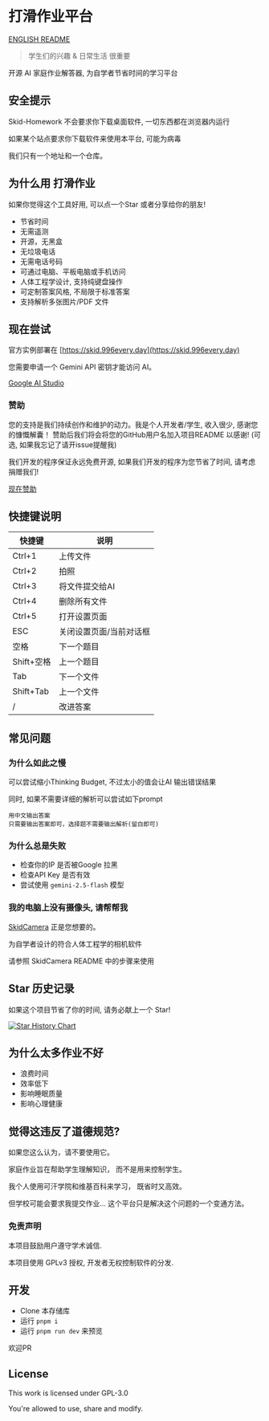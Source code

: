 # 打滑作业平台

[ENGLISH README](/README-EN.md)

> 学生们的兴趣 & 日常生活 很重要

开源 AI 家庭作业解答器, 为自学者节省时间的学习平台

## 安全提示

Skid-Homework 不会要求你下载桌面软件, 一切东西都在浏览器内运行

如果某个站点要求你下载软件来使用本平台, 可能为病毒

我们只有一个地址和一个仓库。

## 为什么用 打滑作业

如果你觉得这个工具好用, 可以点一个Star 或者分享给你的朋友!

- 节省时间
- 无需遥测
- 开源，无黑盒
- 无垃圾电话
- 无需电话号码
- 可通过电脑、平板电脑或手机访问
- 人体工程学设计, 支持纯键盘操作
- 可定制答案风格, 不局限于标准答案
- 支持解析多张图片/PDF 文件

## 现在尝试

官方实例部署在 [https://skid.996every.day](https://skid.996every.day)

您需要申请一个 Gemini API 密钥才能访问 AI。

[Google AI Studio](https://aistudio.google.com/api-keys)

### 赞助

您的支持是我们持续创作和维护的动力。我是个人开发者/学生, 收入很少, 感谢您的慷慨解囊！
赞助后我们将会将您的GitHub用户名加入项目README 以感谢! (可选, 如果我忘记了请开issue提醒我)

我们开发的程序保证永远免费开源, 如果我们开发的程序为您节省了时间, 请考虑捐赠我们!

[现在赞助](https://996every.day/donate)

## 快捷键说明

| 快捷键     | 说明                    |
| ---------- | ----------------------- |
| Ctrl+1     | 上传文件                |
| Ctrl+2     | 拍照                    |
| Ctrl+3     | 将文件提交给AI          |
| Ctrl+4     | 删除所有文件            |
| Ctrl+5     | 打开设置页面            |
| ESC        | 关闭设置页面/当前对话框 |
| 空格       | 下一个题目              |
| Shift+空格 | 上一个题目              |
| Tab        | 下一个文件              |
| Shift+Tab  | 上一个文件              |
| /          | 改进答案                |

## 常见问题

### 为什么如此之慢

可以尝试缩小Thinking Budget, 不过太小的值会让AI 输出错误结果

同时, 如果不需要详细的解析可以尝试如下prompt

```text
用中文输出答案
只需要输出答案即可，选择题不需要输出解析(留白即可)
```

### 为什么总是失败

- 检查你的IP 是否被Google 拉黑
- 检查API Key 是否有效
- 尝试使用 `gemini-2.5-flash` 模型

### 我的电脑上没有摄像头, 请帮帮我

[SkidCamera](https://github.com/cubewhy/SkidCamera) 正是您想要的。

为自学者设计的符合人体工程学的相机软件

请参照 SkidCamera README 中的步骤来使用

## Star 历史记录

如果这个项目节省了你的时间, 请务必献上一个 Star!

[![Star History Chart](https://api.star-history.com/svg?repos=cubewhy/skid-homework&type=Date)](https://www.star-history.com/#cubewhy/skid-homework&Date)

## 为什么太多作业不好

- 浪费时间
- 效率低下
- 影响睡眠质量
- 影响心理健康

## 觉得这违反了道德规范?

如果您这么认为，请不要使用它。

家庭作业旨在帮助学生理解知识，
而不是用来控制学生。

我个人使用可汗学院和维基百科来学习，
既省时又高效。

但学校可能会要求我提交作业...
这个平台只是解决这个问题的一个变通方法。

### 免责声明

本项目鼓励用户遵守学术诚信.

本项目使用 GPLv3 授权, 开发者无权控制软件的分发.

## 开发

- Clone 本存储库
- 运行 `pnpm i`
- 运行 `pnpm run dev` 来预览

欢迎PR

## License

This work is licensed under GPL-3.0

You're allowed to use, share and modify.
